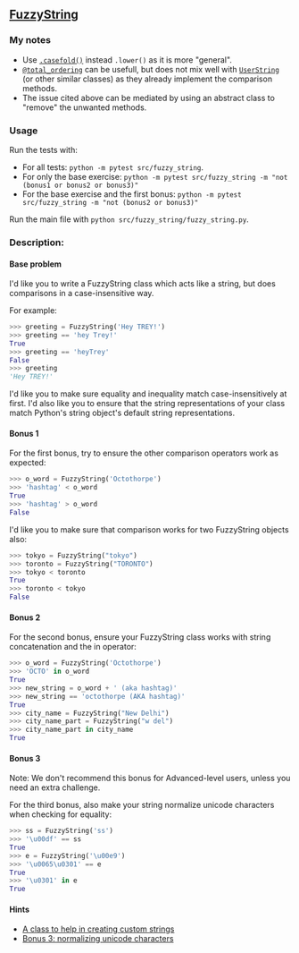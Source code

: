 ## [FuzzyString](https://www.pythonmorsels.com/exercises/9655802abaef47c682555c198ee8b641)

### My notes
- Use [`.casefold()`](https://docs.python.org/3/library/stdtypes.html#str.casefold) instead `.lower()` as it is more "general".
- [`@total_ordering`](https://docs.python.org/3/library/functools.html#functools.total_ordering) can be usefull, but does not mix well with [`UserString`](https://docs.python.org/3/library/collections.html#collections.UserString) (or other similar classes) as they already implement the comparison methods.
- The issue cited above can be mediated by using an abstract class to "remove" the unwanted methods.

### Usage
Run the tests with:
- For all tests: `python -m pytest src/fuzzy_string`.
- For only the base exercise: `python -m pytest src/fuzzy_string -m "not (bonus1 or bonus2 or bonus3)"`
- For the base exercise and the first bonus: `python -m pytest src/fuzzy_string -m "not (bonus2 or bonus3)"`

Run the main file with `python src/fuzzy_string/fuzzy_string.py`.

### Description:
#### Base problem
I'd like you to write a FuzzyString class which acts like a string, but does comparisons in a case-insensitive way.

For example:
```python
>>> greeting = FuzzyString('Hey TREY!')
>>> greeting == 'hey Trey!'
True
>>> greeting == 'heyTrey'
False
>>> greeting
'Hey TREY!'
```

I'd like you to make sure equality and inequality match case-insensitively at first. I'd also like you to ensure that the string representations of your class match Python's string object's default string representations.

#### Bonus 1
For the first bonus, try to ensure the other comparison operators work as expected:
```python
>>> o_word = FuzzyString('Octothorpe')
>>> 'hashtag' < o_word
True
>>> 'hashtag' > o_word
False
```

I'd like you to make sure that comparison works for two FuzzyString objects also:
```python
>>> tokyo = FuzzyString("tokyo")
>>> toronto = FuzzyString("TORONTO")
>>> tokyo < toronto
True
>>> toronto < tokyo
False
```

#### Bonus 2
For the second bonus, ensure your FuzzyString class works with string concatenation and the in operator:

```python
>>> o_word = FuzzyString('Octothorpe')
>>> 'OCTO' in o_word
True
>>> new_string = o_word + ' (aka hashtag)'
>>> new_string == 'octothorpe (AKA hashtag)'
True
>>> city_name = FuzzyString("New Delhi")
>>> city_name_part = FuzzyString("w del")
>>> city_name_part in city_name
True
```

#### Bonus 3
Note: We don't recommend this bonus for Advanced-level users, unless you need an extra challenge.

For the third bonus, also make your string normalize unicode characters when checking for equality:

```python
>>> ss = FuzzyString('ss')
>>> '\u00df' == ss
True
>>> e = FuzzyString('\u00e9')
>>> '\u0065\u0301' == e
True
>>> '\u0301' in e
True
```

#### Hints
- [A class to help in creating custom strings](https://docs.python.org/3/library/collections.html#collections.UserString)
- [Bonus 3: normalizing unicode characters](https://docs.python.org/3/library/unicodedata.html#unicodedata.normalize)

